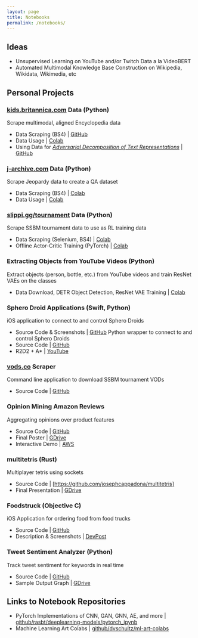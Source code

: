 ```yaml
---
layout: page
title: Notebooks
permalink: /notebooks/
---
```


## Ideas

* Unsupervised Learning on YouTube and/or Twitch Data a la VideoBERT
* Automated Multimodal Knowledge Base Construction on Wikipedia, Wikidata, Wikimedia, etc

## Personal Projects

### [kids.britannica.com](https://kids.britannica.com) Data (Python)
Scrape multimodal, aligned Encyclopedia data
  * Data Scraping (BS4) | [GitHub](https://github.com/josephcappadona/kids_britannica/tree/dev/kids_britannica)
  * Data Usage | [Colab](https://colab.research.google.com/drive/1r1xf4Xnk2Vej_l6GxiqFkxg89YFBqYQY)
  * Using Data for [*Adversarial Decomposition of Text Representations*](https://arxiv.org/abs/1808.09042) | [GitHub](https://github.com/josephcappadona/adversarial_decomposition)
  
### [j-archive.com](https://j-archive.com) Data (Python)
Scrape Jeopardy data to create a QA dataset
  * Data Scraping (BS4) | [Colab](https://colab.research.google.com/drive/1Md2zFZivl3QgXmuUNMjIT2mDLgB158gY)
  * Data Usage | [Colab](https://colab.research.google.com/drive/1X99ypJ3E_6jrc76I5DnMKrjgkmezEGvv)

### [slippi.gg/tournament](https://slippi.gg/tournaments) Data (Python)
Scrape SSBM tournament data to use as RL training data
  * Data Scraping (Selenium, BS4) | [Colab](https://colab.research.google.com/drive/1Os4pK85UWkOmBO-7Mwq6cF9geWYEglSZ)
  * Offline Actor-Critic Training (PyTorch) | [Colab](https://colab.research.google.com/drive/1cOEV2DYb86r2oujalaSt-c68CpnzHRjZ)

### Extracting Objects from YouTube Videos (Python)
Extract objects (person, bottle, etc.) from YouTube videos and train ResNet VAEs on the classes
  * Data Download, DETR Object Detection, ResNet VAE Training | [Colab](https://github.com/josephcappadona/machine-learning-notebooks/blob/main/vision/%5BPyTorch%5D%20YouTube%20ResNetVAE.ipynb)
  
### Sphero Droid Applications (Swift, Python)
iOS application to connect to and control Sphero Droids
  * Source Code & Screenshots | [GitHub](https://github.com/josephcappadona/sphero-r2d2-iOS)
Python wrapper to connect to and control Sphero Droids
  * Source Code | [GitHub](https://github.com/josephcappadona/sphero-project)
  * R2D2 + A* | [YouTube](https://www.youtube.com/watch?v=qjIhtkhbPT8)

### [vods.co](https://vods.co) Scraper
Command line application to download SSBM tournament VODs
  * Source Code | [GitHub](https://github.com/josephcappadona/vods-scraper)

### Opinion Mining Amazon Reviews
Aggregating opinions over product features
  * Source Code | [GitHub](https://github.com/josephcappadona/opinion-mining-amazon-reviews)
  * Final Poster | [GDrive](https://drive.google.com/file/d/1CqQFCXgYBRaFOQQS3yTzbhTql5uwcVkO/)
  * Interactive Demo | [AWS](http://cis401-frontend.s3-website-us-east-1.amazonaws.com/)

### multitetris (Rust)
Multiplayer tetris using sockets
  * Source Code | [https://github.com/josephcappadona/multitetris]
  * Final Presentation | [GDrive](https://docs.google.com/presentation/d/1XXDWQEsQC_ybpI_j3CtzlZwtevSpchEtIelRVSSNbDE)

### Foodstruck (Objective C)
iOS Application for ordering food from food trucks
  * Source Code | [GitHub](https://github.com/cerenali/Foodstruck)
  * Description & Screenshots | [DevPost](https://devpost.com/software/foodstruck)

### Tweet Sentiment Analyzer (Python)
Track tweet sentiment for keywords in real time
* Source Code | [GitHub](https://github.com/ryin1/twitter-sentiment)
* Sample Output Graph | [GDrive](https://drive.google.com/file/d/10jHCvpG1HVmzvRtU11aTGmyfQTjIiDZc)
  
## Links to Notebook Repositories
  * PyTorch Implementations of CNN, GAN, GNN, AE, and more | [github/rasbt/deeplearning-models/pytorch_ipynb](https://github.com/rasbt/deeplearning-models/tree/master/pytorch_ipynb)
  * Machine Learning Art Colabs | [github/dvschultz/ml-art-colabs](https://github.com/dvschultz/ml-art-colabs)
